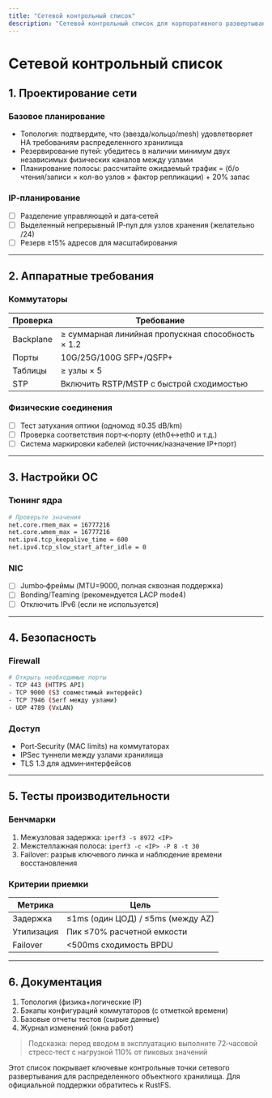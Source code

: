 ```yaml
---
title: "Сетевой контрольный список"
description: "Сетевой контрольный список для корпоративного развертывания RustFS"
---
```


# Сетевой контрольный список

## 1. Проектирование сети

### Базовое планирование
- Топология: подтвердите, что (звезда/кольцо/mesh) удовлетворяет HA требованиям распределенного хранилища
- Резервирование путей: убедитесь в наличии минимум двух независимых физических каналов между узлами
- Планирование полосы: рассчитайте ожидаемый трафик = (б/о чтения/записи × кол-во узлов × фактор репликации) + 20% запас

### IP‑планирование
- [ ] Разделение управляющей и дата‑сетей
- [ ] Выделенный непрерывный IP‑пул для узлов хранения (желательно /24)
- [ ] Резерв ≥15% адресов для масштабирования

---

## 2. Аппаратные требования
### Коммутаторы
| Проверка | Требование |
|---------|-----------|
| Backplane | ≥ суммарная линийная пропускная способность × 1.2 |
| Порты | 10G/25G/100G SFP+/QSFP+ |
| Таблицы | ≥ узлы × 5 |
| STP | Включить RSTP/MSTP с быстрой сходимостью |

### Физические соединения
- [ ] Тест затухания оптики (одномод ≤0.35 dB/km)
- [ ] Проверка соответствия порт‑к‑порту (eth0↔eth0 и т.д.)
- [ ] Система маркировки кабелей (источник/назначение IP+порт)

---

## 3. Настройки ОС
### Тюнинг ядра
```bash
# Проверьте значения
net.core.rmem_max = 16777216
net.core.wmem_max = 16777216
net.ipv4.tcp_keepalive_time = 600
net.ipv4.tcp_slow_start_after_idle = 0
```

### NIC
- [ ] Jumbo‑фреймы (MTU=9000, полная сквозная поддержка)
- [ ] Bonding/Teaming (рекомендуется LACP mode4)
- [ ] Отключить IPv6 (если не используется)

---

## 4. Безопасность
### Firewall
```bash
# Открыть необходимые порты
- TCP 443 (HTTPS API)
- TCP 9000 (S3 совместимый интерфейс)
- TCP 7946 (Serf между узлами)
- UDP 4789 (VxLAN)
```

### Доступ
- Port‑Security (MAC limits) на коммутаторах
- IPSec туннели между узлами хранилища
- TLS 1.3 для админ‑интерфейсов

---

## 5. Тесты производительности
### Бенчмарки
1. Межузловая задержка: `iperf3 -s 8972 <IP>`
2. Межстеллажная полоса: `iperf3 -c <IP> -P 8 -t 30`
3. Failover: разрыв ключевого линка и наблюдение времени восстановления

### Критерии приемки
| Метрика | Цель |
|--------|------|
| Задержка | ≤1ms (один ЦОД) / ≤5ms (между AZ) |
| Утилизация | Пик ≤70% расчетной емкости |
| Failover | <500ms сходимость BPDU |

---

## 6. Документация
1. Топология (физика+логические IP)
2. Бэкапы конфигураций коммутаторов (с отметкой времени)
3. Базовые отчеты тестов (сырые данные)
4. Журнал изменений (окна работ)

> Подсказка: перед вводом в эксплуатацию выполните 72‑часовой стресс‑тест с нагрузкой 110% от пиковых значений

Этот список покрывает ключевые контрольные точки сетевого развертывания для распределенного объектного хранилища. Для официальной поддержки обратитесь к RustFS.


